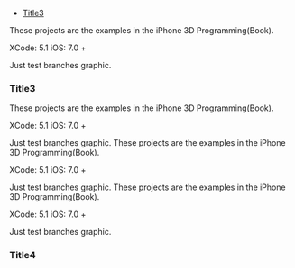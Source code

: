 - [Title3](#Title4)

These projects are the examples in the iPhone 3D Programming(Book).

XCode: 5.1
iOS: 7.0 +


Just test branches graphic.
### Title3 
These projects are the examples in the iPhone 3D Programming(Book).

XCode: 5.1
iOS: 7.0 +


Just test branches graphic.
These projects are the examples in the iPhone 3D Programming(Book).

XCode: 5.1
iOS: 7.0 +


Just test branches graphic.
These projects are the examples in the iPhone 3D Programming(Book).

XCode: 5.1
iOS: 7.0 +


Just test branches graphic.
### Title4
